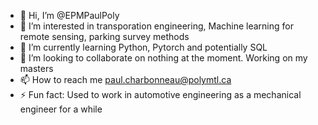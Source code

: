 - 👋 Hi, I’m @EPMPaulPoly
- 👀 I’m interested in transporation engineering, Machine learning for remote sensing, parking survey methods 
- 🌱 I’m currently learning Python, Pytorch and potentially SQL
- 💞️ I’m looking to collaborate on nothing at the moment. Working on my masters
- 📫 How to reach me paul.charbonneau@polymtl.ca
- ⚡ Fun fact: Used to work in automotive engineering as a mechanical engineer for a while

<!---
EPMPaulPoly/EPMPaulPoly is a ✨ special ✨ repository because its `README.md` (this file) appears on your GitHub profile.
You can click the Preview link to take a look at your changes.
--->
